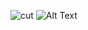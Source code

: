 ![cut](https://user-images.githubusercontent.com/54369751/127366064-a86ac643-eb10-4eea-ab35-c51764ba8756.gif)
![Alt Text](https://user-images.githubusercontent.com/54369751/127366064-a86ac643-eb10-4eea-ab35-c51764ba8756.gif)
